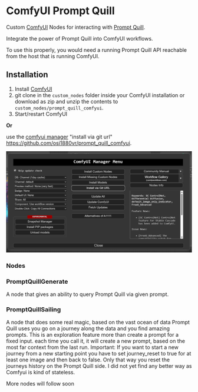 # ComfyUI Prompt Quill

Custom [ComfyUI](https://github.com/comfyanonymous/ComfyUI) Nodes for interacting with [Prompt Quill](https://github.com/osi1880vr/prompt_quill).

Integrate the power of Prompt Quill into ComfyUI workflows.

To use this properly, you would need a running Prompt Quill API reachable from the host that is running ComfyUI.

## Installation

1. Install [ComfyUI](https://github.com/comfyanonymous/ComfyUI)
2. git clone in the ```custom_nodes``` folder inside your ComfyUI installation or download as zip and unzip the contents to ```custom_nodes/prompt_quill_comfyui```.
3. Start/restart ComfyUI

**Or** 

use the [comfyui manager](https://github.com/ltdrdata/ComfyUI-Manager) "install via git url" https://github.com/osi1880vr/prompt_quill_comfyui.

![pic](.meta/InstallViaManager.png)

### Nodes

### PromptQuillGenerate

A node that gives an ability to query Prompt Quill via given prompt. 

### PromptQuillSailing

A node that does some real magic, based on the vast ocean of data Prompt Quill uses you go on a journey along the data and you find amazing prompts.
This is an exploration feature more than create a prompt for a fixed input. each time you call it, it will create a new prompt, based on the most far context from the last run.
Important: If you want to start a new journey from a new starting point you have to set journey_reset to true for at least one image and then back to false. Only that way you reset the journeys history on the Prompt Quill side. I did not yet find any better way as Comfyui is kind of stateless.

More nodes will follow soon
